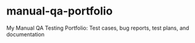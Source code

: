 # manual-qa-portfolio
My Manual QA Testing Portfolio: Test cases, bug reports, test plans, and documentation
